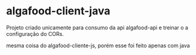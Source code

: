 # algafood-client-java

Projeto criado unicamente para consumo da api algafood-api e treinar o a configuração do CORs.

mesma coisa do algafood-cliente-js, porém esse foi feito apenas com java
